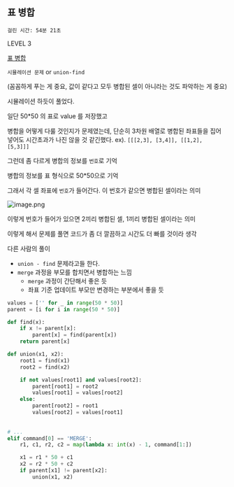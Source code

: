 ## 표 병합

`걸린 시간: 54분 21초`

LEVEL 3

[표 병합](https://school.programmers.co.kr/learn/courses/30/lessons/150366)

`시뮬레이션 문제` or `union-find`

(꼼꼼하게 푸는 게 중요, 값이 같다고 모두 병합된 셀이 아니라는 것도 파악하는 게 중요)

시뮬레이션 하듯이 풀었다.

일단 50*50 의 표로 value 를 저장했고

병합을 어떻게 다룰 것인지가 문제였는데, 단순히 3차원 배열로 병합된 좌표들을 집어 넣어도 시간초과가 나진 않을 것 같긴했다.
ex). `[[[2,3], [3,4]], [[1,2], [5,3]]]`

그런데 좀 다르게 병합의 정보를 `번호`로 기억

병합의 정보를 표 형식으로 50*50으로 기억

그래서 각 셀 좌표에 `번호`가 들어간다. 이 번호가 같으면 병합된 셀이라는 의미

![image.png](https://prod-files-secure.s3.us-west-2.amazonaws.com/b7811c85-19db-43c9-9afa-eb8a1faa1680/bded47d2-ea5b-46ec-9482-08d516aa0a31/image.png)

이렇게 번호가 들어가 있으면 2끼리 병합된 셀, 1끼리 병합된 셀이라는 의미

이렇게 해서 문제를 풀면 코드가 좀 더 깔끔하고 시간도 더 빠를 것이라 생각

다른 사람의 풀이

- `union - find` 문제라고들 한다.
- `merge` 과정을 부모를 합치면서 병합하는 느낌
    - `merge` 과정이 간단해서 좋은 듯
    - 좌표 기준 업데이트 부모만 변경하는 부분에서 좋을 듯

```python
values = ['' for _ in range(50 * 50)]
parent = [i for i in range(50 * 50)]

def find(x):
    if x != parent[x]:
        parent[x] = find(parent[x])
    return parent[x]

def union(x1, x2):
    root1 = find(x1)
    root2 = find(x2)

    if not values[root1] and values[root2]:
        parent[root1] = root2
        values[root1] = values[root2]
    else:
        parent[root2] = root1
        values[root2] = values[root1]
        
        
# ...
elif command[0] == 'MERGE':
    r1, c1, r2, c2 = map(lambda x: int(x) - 1, command[1:])

    x1 = r1 * 50 + c1
    x2 = r2 * 50 + c2
    if parent[x1] != parent[x2]:
        union(x1, x2)
```
